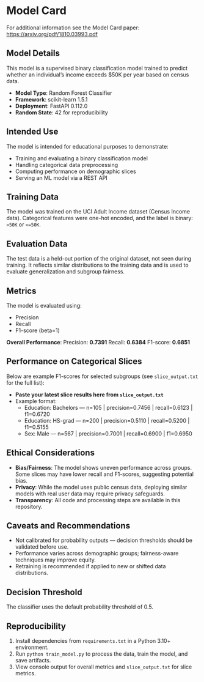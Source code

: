 # Model Card

For additional information see the Model Card paper: https://arxiv.org/pdf/1810.03993.pdf

## Model Details
This model is a supervised binary classification model trained to predict whether an individual’s income exceeds $50K per year based on census data.
- **Model Type**: Random Forest Classifier
- **Framework**: scikit-learn 1.5.1
- **Deployment**: FastAPI 0.112.0
- **Random State**: 42 for reproducibility

## Intended Use
The model is intended for educational purposes to demonstrate:
- Training and evaluating a binary classification model
- Handling categorical data preprocessing
- Computing performance on demographic slices
- Serving an ML model via a REST API

## Training Data
The model was trained on the UCI Adult Income dataset (Census Income data).
Categorical features were one-hot encoded, and the label is binary: `>50K` or `<=50K`.

## Evaluation Data
The test data is a held-out portion of the original dataset, not seen during training. It reflects similar distributions to the training data and is used to evaluate generalization and subgroup fairness.

## Metrics
The model is evaluated using:
- Precision
- Recall
- F1-score (beta=1)

**Overall Performance**:
Precision: **0.7391**
Recall: **0.6384**
F1-score: **0.6851**

## Performance on Categorical Slices
Below are example F1-scores for selected subgroups (see `slice_output.txt` for the full list):

- **Paste your latest slice results here from `slice_output.txt`**
- Example format:
  - Education: Bachelors — n=105 | precision=0.7456 | recall=0.6123 | f1=0.6720
  - Education: HS-grad — n=200 | precision=0.5110 | recall=0.5200 | f1=0.5155
  - Sex: Male — n=567 | precision=0.7001 | recall=0.6900 | f1=0.6950

## Ethical Considerations
- **Bias/Fairness**: The model shows uneven performance across groups. Some slices may have lower recall and F1-scores, suggesting potential bias.
- **Privacy**: While the model uses public census data, deploying similar models with real user data may require privacy safeguards.
- **Transparency**: All code and processing steps are available in this repository.

## Caveats and Recommendations
- Not calibrated for probability outputs — decision thresholds should be validated before use.
- Performance varies across demographic groups; fairness-aware techniques may improve equity.
- Retraining is recommended if applied to new or shifted data distributions.

## Decision Threshold
The classifier uses the default probability threshold of 0.5.

## Reproducibility
1. Install dependencies from `requirements.txt` in a Python 3.10+ environment.
2. Run `python train_model.py` to process the data, train the model, and save artifacts.
3. View console output for overall metrics and `slice_output.txt` for slice metrics.
